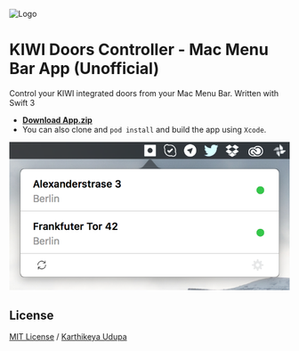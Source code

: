 ![Logo](https://raw.githubusercontent.com/insanoid/KIWI-doors-mac-menu-app/master/Resources/Assets.xcassets/AppIcon.appiconset/Icon_32x32%402x.png)

# KIWI Doors Controller - Mac Menu Bar App (Unofficial)

Control your KIWI integrated doors from your Mac Menu Bar. Written with Swift 3

- [**Download App.zip**](https://github.com/insanoid/KIWI-doors-mac-menu-app/releases/download/v1.0.0/KIWI.zip)
- You can also clone and `pod install` and build the app using `Xcode`.

![Preview](preview.png)

## License

[MIT License](LICENSE) / [Karthikeya Udupa](https://karthikeya.co.uk)
